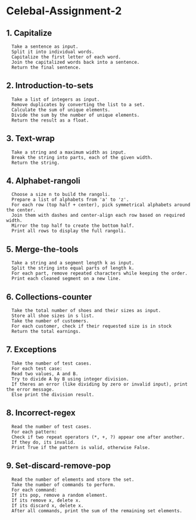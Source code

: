 # Celebal-Assignment-2

## 1. Capitalize
      Take a sentence as input.
      Split it into individual words.
      Capitalize the first letter of each word.
      Join the capitalized words back into a sentence.
      Return the final sentence.
      
## 2. Introduction-to-sets
      Take a list of integers as input.
      Remove duplicates by converting the list to a set.
      Calculate the sum of unique elements.
      Divide the sum by the number of unique elements.
      Return the result as a float.
      
## 3. Text-wrap
      Take a string and a maximum width as input.
      Break the string into parts, each of the given width.
      Return the string.
      
## 4. Alphabet-rangoli
      Choose a size n to build the rangoli.
      Prepare a list of alphabets from 'a' to 'z'.
      For each row (top half + center), pick symmetrical alphabets around the center.
      Join them with dashes and center-align each row based on required width.
      Mirror the top half to create the bottom half.
      Print all rows to display the full rangoli.

## 5. Merge-the-tools
      Take a string and a segment length k as input.
      Split the string into equal parts of length k.
      For each part, remove repeated characters while keeping the order.
      Print each cleaned segment on a new line.

## 6. Collections-counter
      Take the total number of shoes and their sizes as input.
      Store all shoe sizes in s list.
      Take the number of customers.
      For each customer, check if their requested size is in stock
      Return the total earnings.
      
## 7. Exceptions
      Take the number of test cases.
      For each test case:
      Read two values, A and B.
      Try to divide A by B using integer division.
      If theres an error (like dividing by zero or invalid input), print the error message.
      Else print the division result.
      
## 8. Incorrect-regex
      Read the number of test cases.
      For each pattern:
      Check if two repeat operators (*, +, ?) appear one after another.
      If they do, its invalid.
      Print True if the pattern is valid, otherwise False.
      
## 9. Set-discard-remove-pop
      Read the number of elements and store the set.
      Take the number of commands to perform.
      For each command:
      If its pop, remove a random element.
      If its remove x, delete x.
      If its discard x, delete x.
      After all commands, print the sum of the remaining set elements.
